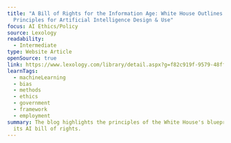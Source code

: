 ```yaml
---
title: "A Bill of Rights for the Information Age: White House Outlines
  Principles for Artificial Intelligence Design & Use"
focus: AI Ethics/Policy
source: Lexology
readability:
  - Intermediate
type: Website Article
openSource: true
link: https://www.lexology.com/library/detail.aspx?g=f82c919f-9579-48ff-8e16-eeb42bebcecc
learnTags:
  - machineLearning
  - bias
  - methods
  - ethics
  - government
  - framework
  - employment
summary: The blog highlights the principles of the White House's blueprint for
  its AI bill of rights.
---
```

